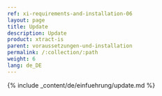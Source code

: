 ```yaml
---
ref: xi-requirements-and-installation-06
layout: page
title: Update
description: Update
product: xtract-is
parent: voraussetzungen-und-installation
permalink: /:collection/:path
weight: 6
lang: de_DE
---
```


{% include _content/de/einfuehrung/update.md %}
